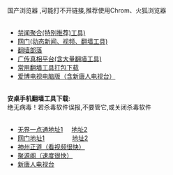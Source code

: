 
<div>国产浏览器 ,可能打不开链接,推荐使用Chrom、火狐浏览器</div>
<div><BR></div>
<UL>
<li><font class="ws11"><a href="https://github.com/gfw-breaker/banned-news/blob/master/README.md" title="" target="_blank">禁闻聚合(特别推荐)工具)</a></font></li  
<UL>
<li><font class="ws11"><a href="https://github.com/ogate2/ogate2/blob/master/README.md" title="" target="_blank">网门(动态新闻、视频、翻墙工具)</a></font></li>
<li><font class="ws11"><a href="https://github.com/osurf/osurf/blob/master/README.md" title="" target="_blank">翻墙部落</a></font></li>
<li><font class="ws11"><a href="https://github.com/bannedbook/fanqiang/wiki" title="" target="_blank">广传真相平台(含大量翻墙工具)</a></font></li>

<li><font class="ws11"><a href="https://raw.githubusercontent.com/xifulinmen/mingming/master/tool.zip" title="" target="_blank">常用翻墙工具打包下载</a></font></li>
<li><font class="ws11"><a href="https://raw.githubusercontent.com/osurf/osurf/master/iPPOTV.rar" title="" target="_blank">爱博电视电脑版（含新唐人电视台）</a></font></li>
</UL>
<div><font class="ws11"><a href="https://raw.githubusercontent.com/osurf/osurf/master/iPPOTV.rar" title=""><BR></a></font></div>
<div><font class="ws11"><B>安桌手机翻墙工具下载: </B></font></div>
<div>绝无病毒！若杀毒软件误报,不要管它,或关闭杀毒软件 </div>
<div><BR></div>
<UL>
<li><font class="ws11"><a href="https://raw.githubusercontent.com/zh99/fanqiang/master/um45.apk?raw=true" title="" target="_blank">无界一点通地址1</a></font><font color="#000000" class="ws11">&nbsp;&nbsp;&nbsp;&nbsp; </font><font class="ws11"><a href="https://raw.githubusercontent.com/osurf/osurf/master/um.apk?raw=true" title="" target="_blank">地址2</a></font><font color="#000000" class="ws11">&nbsp;&nbsp;&nbsp;&nbsp;&nbsp;&nbsp; </font></li>
<li><font class="ws11"><a href="https://raw.githubusercontent.com/oGate2/up/master/oGate.ap?raw=true" title="" target="_blank">网门地址1</a></font><font color="#000000" class="ws11">&nbsp;&nbsp;&nbsp;&nbsp;&nbsp;&nbsp;&nbsp;&nbsp;&nbsp;&nbsp;&nbsp;&nbsp;&nbsp;&nbsp;&nbsp; </font><font class="ws11"><a href="https://raw.githubusercontent.com/opipe/Up/master/Tools/oGate.ap?raw=true" title="" target="_blank">地址2</a></font></li>
<li><font class="ws11"><a href="https://raw.githubusercontent.com/SzzdOgate/update/master/extras/SzzdOgate.apk?raw=true" title="" target="_blank">神州正道（看视频很快）</a></font></li>
  <li><font class="ws11"><a href="https://raw.githubusercontent.com/dtw9/jyg/master/jyg.apk?raw=true" title="" target="_blank">聚源阁（速度很快）</a></font></li>
<li><font class="ws11"><a href="https://raw.githubusercontent.com/osurf/osurf/master/iNTD_TV.apk?raw=true" title="" target="_blank">新唐人电视台</a></font></li>
</UL>
